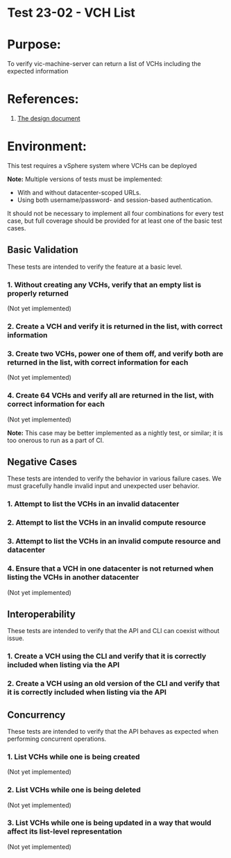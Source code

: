 Test 23-02 - VCH List
=======

# Purpose:
To verify vic-machine-server can return a list of VCHs including the expected information

# References:
1. [The design document](../../../doc/design/vic-machine/service.md)

# Environment:
This test requires a vSphere system where VCHs can be deployed 

**Note:** Multiple versions of tests must be implemented:
 * With and without datacenter-scoped URLs.
 * Using both username/password- and session-based authentication.

It should not be necessary to implement all four combinations for every test case, but full coverage should be provided for at least one of the basic test cases.


Basic Validation
----------------

These tests are intended to verify the feature at a basic level.

###  1. Without creating any VCHs, verify that an empty list is properly returned

(Not yet implemented)

###  2. Create a VCH and verify it is returned in the list, with correct information

###  3. Create two VCHs, power one of them off, and verify both are returned in the list, with correct information for each

(Not yet implemented)

###  4. Create 64 VCHs and verify all are returned in the list, with correct information for each

(Not yet implemented)

**Note:** This case may be better implemented as a nightly test, or similar; it is too onerous to run as a part of CI.


Negative Cases
--------------

These tests are intended to verify the behavior in various failure cases. We must gracefully handle invalid input and unexpected user behavior.

###  1. Attempt to list the VCHs in an invalid datacenter

###  2. Attempt to list the VCHs in an invalid compute resource

###  3. Attempt to list the VCHs in an invalid compute resource and datacenter

###  4. Ensure that a VCH in one datacenter is not returned when listing the VCHs in another datacenter

(Not yet implemented)


Interoperability
----------------

These tests are intended to verify that the API and CLI can coexist without issue.

###  1. Create a VCH using the CLI and verify that it is correctly included when listing via the API

###  2. Create a VCH using an old version of the CLI and verify that it is correctly included when listing via the API


Concurrency
-----------

These tests are intended to verify that the API behaves as expected when performing concurrent operations.

###  1. List VCHs while one is being created

(Not yet implemented)

###  2. List VCHs while one is being deleted

(Not yet implemented)

###  3. List VCHs while one is being updated in a way that would affect its list-level representation

(Not yet implemented)
